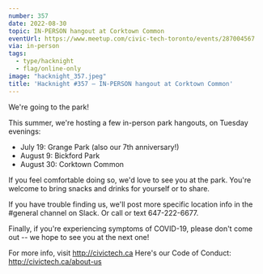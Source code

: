 ```yaml
---
number: 357
date: 2022-08-30
topic: IN-PERSON hangout at Corktown Common
eventUrl: https://www.meetup.com/civic-tech-toronto/events/287004567
via: in-person
tags:
  - type/hacknight
  - flag/online-only
image: "hacknight_357.jpeg"
title: 'Hacknight #357 – IN-PERSON hangout at Corktown Common'
---
```


We're going to the park!

This summer, we're hosting a few in-person park hangouts, on Tuesday evenings:

* July 19: Grange Park (also our 7th anniversary!)
* August 9: Bickford Park
* August 30: Corktown Common

If you feel comfortable doing so, we'd love to see you at the park. You're welcome to bring snacks and drinks for yourself or to share.

If you have trouble finding us, we'll post more specific location info in the \#general channel on Slack. Or call or text 647-222-6677.

Finally, if you're experiencing symptoms of COVID-19, please don't come out -- we hope to see you at the next one!

For more info, visit http://civictech.ca
Here's our Code of Conduct: http://civictech.ca/about-us
